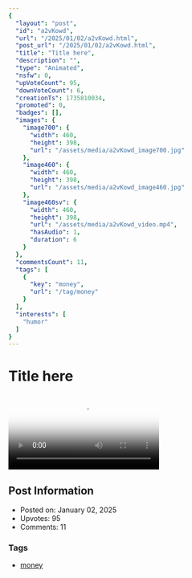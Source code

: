 ```yaml
---
{
  "layout": "post",
  "id": "a2vKowd",
  "url": "/2025/01/02/a2vKowd.html",
  "post_url": "/2025/01/02/a2vKowd.html",
  "title": "Title here",
  "description": "",
  "type": "Animated",
  "nsfw": 0,
  "upVoteCount": 95,
  "downVoteCount": 6,
  "creationTs": 1735810034,
  "promoted": 0,
  "badges": [],
  "images": {
    "image700": {
      "width": 460,
      "height": 398,
      "url": "/assets/media/a2vKowd_image700.jpg"
    },
    "image460": {
      "width": 460,
      "height": 398,
      "url": "/assets/media/a2vKowd_image460.jpg"
    },
    "image460sv": {
      "width": 460,
      "height": 398,
      "url": "/assets/media/a2vKowd_video.mp4",
      "hasAudio": 1,
      "duration": 6
    }
  },
  "commentsCount": 11,
  "tags": [
    {
      "key": "money",
      "url": "/tag/money"
    }
  ],
  "interests": [
    "humor"
  ]
}
---
```


# Title here

<video controls playsinline loop poster="/assets/media/a2vKowd_image460.jpg">
  <source src="/assets/media/a2vKowd_video.mp4" type="video/mp4">
  Your browser does not support the video tag.
</video>

## Post Information

- Posted on: January 02, 2025
- Upvotes: 95
- Comments: 11

### Tags

- [money](/tag/money)
